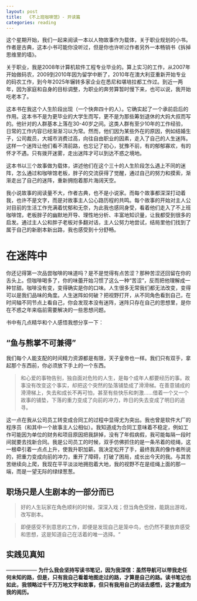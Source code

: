 ```yaml
---
layout: post
title:  《不上班咖啡馆》- 开读篇
categories: reading
---
```


这个星期开始，我们一起来阅读一本以人物故事作为载体，关于职业规划的小书。作者是古典，这本小书可能你没听过，但是你也许听过作者另外一本畅销书《拆掉思维里的墙》。

关于职业，我是2008年计算机软件工程专业毕业的。算上实习的工作，从2007年开始做码农，2009到2010年因为留学中断了，2010年在澳大利亚重新开始专业的码农工作，到今年2025年辗转多家企业在悉尼和堪培拉都工作过。到近一两年，因为家庭和自身的目标调整，为职业的奔劳算暂时慢下来，也可以说，我开始吃老本了。

这本书在我这个人生阶段出现（一个快奔四十的人）。它确实起了一个承前启后的作用。这本书不是为更毕业的大学生而写，更不是为那些筹划退休的大妈大叔而写的。他针对的人群基本上落在30-40岁之间。这类人群有至少10年的工作经验，日常的工作内容已经渐渐习以为常。然而，他们因为某些外在的原因，例如结婚生子，公司裁员，大城市消费过高，向往自由职业的因素，走入了自己的人生迷阵。这样一个迷阵让他们看不清前路，也忘记了初心，犹豫不前，有的郁郁寡欢，有的怀才不遇。只有拨开迷雾，走出迷阵才可以到达不惑之境地。

这本书以三个故事做为载体，讲述他们在这个三十的人生阶段怎么遇上不同的迷阵，怎么通过和咖啡馆老板，胖子的交流获得了觉醒，通过自己的努力和摸索，渐渐走出了自己的迷阵，重新拥抱着那片海阔天空。

我小说故事的阅读量不大，作者古典，也不是小说家。而每个故事都深深打动着我，也许不是文字，而是对故事主人公心路历程的共鸣。每个故事的开始对主人公对目前的生活工作充满着忧郁和无奈，为此我也感同身受，看着他们走入了不上班咖啡馆，老板胖子的幽默地开导、理性地分析、丰富地知识量，让我都受到很多的启发。通过主人公和胖子老板对多翻对话，主人公努力地尝试，结局里他们找到了属于自己的新剧本新出路，我也感受到十分舒畅。

# 在迷阵中

你还记得第一次品尝咖啡的味道吗？是不是觉得有点苦涩？那种苦涩还回留在你的舌头上。但咖啡喝多了，你的味蕾开始习惯了这么一种“苦涩”，反而把他理解成一种甘甜。咖啡没有变，变得确实是你的口味。人生很多无常我们都无法改变，变得可以是我们品味的角度。人生迷阵如何破？把视野打开，从不同角色看到自己，在时间轴不同节点上看自己，你会发现本没有迷阵，迷阵只存在自己的思想里，是你在不惑之年来临前需要解决的一些思想问题。

书中有几点精华和个人感悟我想分享一下：

## “鱼与熊掌不可兼得”

我们每个人能支配的时间精力资源都是有限，天子皇帝也一样。我们只有双手，拿起那个东西前，你必须放下手上的一个东西。

> 和心爱的事物告别，独自面对危险的人生，是每个成年人都要经历的事。故事没有改变这个事实，却把这个突然的坠落铺垫成了滑滑梯。在善意铺成的滑滑梯上，失去和成长不再可怕，甚至有些快乐和刺激……借着一个又一个故事的铺垫，下落的重力变成了向前的冲力，昨日的失去变成了明日的追寻。​

这一点在我从公司员工转变成合同工的过程中显得尤为突出。我也曾是软件大厂的程序员（和其中一个故事主人公相似）。我知道成为合同工意味着不稳定，例如工作可能因为单位的财务和项目原因把我辞掉，没有了年假病假，我可能每隔一段时间就要去找新合同。我是公司员工的时候，双手仿佛抓住的是一条吊着的缆绳，这一根牵引着一点点上升，使我升职加薪。我决定松开了手，最终我真的像作者所说的，把重力变成向前的冲力，重开了障碍，打破了困局，成长出今天的我。与其苦苦继续向上爬，我现在平平淡淡地拥抱着大地，我的视野不在是缆绳上面的那一端，而是一望无际的绿绿葱葱。

## 职场只是人生剧本的一部分而已

> 好的人生玩家在角色顺利的时候，深深入戏；但当角色受挫，能跳出游戏，改写剧本。​

> 即便感受不到意思的工作，即便是发现自己是笼中鸟，也仍然不要放弃感受和思想，这是知道自己在活着的唯一选择。​“

## 实践见真知



——————
**为什么我会坚持写读书笔记，因为我深信：虽然导航可以带我走任何未知的路，但是，只有我自己看着地图走过的路，才算是自己的路。读书笔记也如此，我领略过千千万万地文字和故事，但只有我用自己的话去感悟，这才能成为我的阅历。**








<!--stackedit_data:
eyJoaXN0b3J5IjpbLTQ1MTUyODk3NCwxODM5NzY2NjQyLDE2ND
k0ODY2MjYsLTk4NDE4MDA3NV19
-->